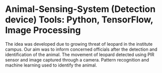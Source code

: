 # Animal-Sensing-System  (Detection device) Tools: Python, TensorFlow, Image Processing   
    
The idea was developed due to growing threat of leopard in the institute campus. Our aim was to inform concerned officials after the detection and identification of the animal. The movement of leopard detected using PIR sensor and image captured through a camera. Pattern recognition and machine learning used to identify the animal.
